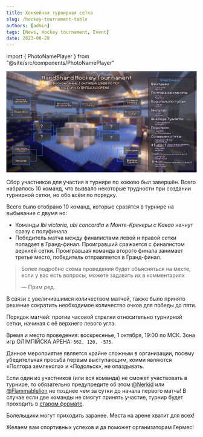 ```yaml
---
title: Хоккейная турнирная сетка
slug: /hockey-tournament-table
authors: [admin]
tags: [News, Hockey tournament, Event]
date: 2023-08-28
---
```


import { PhotoNamePlayer } from "@site/src/components/PhotoNamePlayer"

![Сетка первого хоккейного турнира HardShard](./img/hardshard-hockey-tournament-table.jpg)

Сбор участников для участия в турнире по хоккею был завершён. Всего набралось 10 команд, что вызвало некоторые трудности при создании турнирной сетки, но обо всём по порядку.

<!-- truncate -->

Всего было отобрано 10 команд, которые сразятся в турнире на выбывание с двумя но:
- Команды _Ibi victoria, ubi concordia_ и _Монте-Крекеры с Какао_ начнут сразу с полуфинала.
- Победитель матча между финалистами левой и правой сетки попадает в Гранд-финал. Проигравший сражается с финалистом верхней сетки. Проигравшая команда второго финала занимает третье место, победитель отправляется в Гранд-финал.

> Более подробно схема проведения будет объясняться на месте, если у вас есть вопросы, можете задавать их в комментариях 
> 
> — Прим ред.

В связи с увеличившимся количеством матчей, также было принято решение сократить необходимое количество очков для победы до пяти.

Порядок матчей: против часовой стрелки относительно турнирной сетки, начиная с её верхнего левого угла.

Время и место проведения: воскресенье, 1 октября, 19:00 по МСК. Зона игр ОЛIМПIЙСКА АРЕНА: `562, 120, -575`.

Данное мероприятие является крайне сложным в организации, посему убедительная просьба первым выступающим, коими являются «Полтора землекопа» и «Подольск», не опаздывать.

Если один из участников (или вся команда) не сможет участвовать в турнире, то обязательно предупредите об этом [@Nerkid](https://t.me/Nerkid) или [@Flammablelion](https://t.me/Flammablelion) не позднее чем за сутки до начала первого матча! В случае если две команды не смогут принять участие, турнир будет проходить в [старом формате](https://t.me/hardshardru/415).

Болельщики могут приходить заранее. Места на арене хватит для всех!

Желаем вам спортивных успехов и да поможет организаторам Гермес!